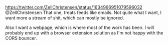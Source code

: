 https://twitter.com/ZellChristensen/status/1634966951079596032 @ZellChristensen That one, treats feeds like emails. Not quite what I want, I want more a stream of shit, which can mostly be ignored.

Also I want a webpage, which is where most of the work has been. I will probably end up with a browser extension solution as I'm not happy with the CORS bouncer.
